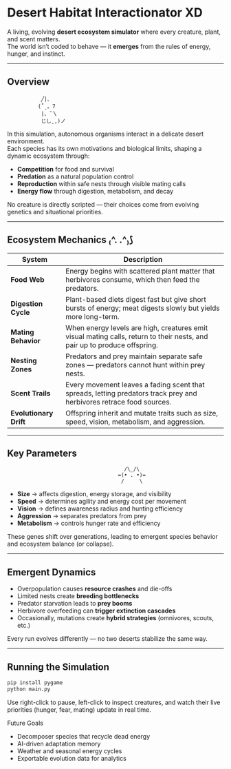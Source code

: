 #  Desert Habitat Interactionator XD

A living, evolving **desert ecosystem simulator** where every creature, plant, and scent matters.  
The world isn’t coded to behave — it **emerges** from the rules of energy, hunger, and instinct.

---

##  Overview     
               ╱|、
              (˚ˎ。7  
               |、˜〵          
               じしˍ,)ノ
In this simulation, autonomous organisms interact in a delicate desert environment.  
Each species has its own motivations and biological limits, shaping a dynamic ecosystem through:
- **Competition** for food and survival  
- **Predation** as a natural population control  
- **Reproduction** within safe nests through visible mating calls  
- **Energy flow** through digestion, metabolism, and decay  

No creature is directly scripted — their choices come from evolving genetics and situational priorities.

---
##                      
## Ecosystem Mechanics  ₍^. .^₎⟆
| System | Description |
|--------|--------------|
| **Food Web** | Energy begins with scattered plant matter that herbivores consume, which then feed the predators. |
| **Digestion Cycle** | Plant-based diets digest fast but give short bursts of energy; meat digests slowly but yields more long-term. |
| **Mating Behavior** | When energy levels are high, creatures emit visual mating calls, return to their nests, and pair up to produce offspring. |
| **Nesting Zones** | Predators and prey maintain separate safe zones — predators cannot hunt within prey nests. |
| **Scent Trails** | Every movement leaves a fading scent that spreads, letting predators track prey and herbivores retrace food sources. |
| **Evolutionary Drift** | Offspring inherit and mutate traits such as size, speed, vision, metabolism, and aggression. |

---

##  Key Parameters                        
                                          /\_/\
                                        =(• . •)=
                                         /     \     
- **Size** → affects digestion, energy storage, and visibility  
- **Speed** → determines agility and energy cost per movement  
- **Vision** → defines awareness radius and hunting efficiency  
- **Aggression** → separates predators from prey  
- **Metabolism** → controls hunger rate and efficiency  

These genes shift over generations, leading to emergent species behavior and ecosystem balance (or collapse).

---

##  Emergent Dynamics
- Overpopulation causes **resource crashes** and die-offs  
- Limited nests create **breeding bottlenecks**  
- Predator starvation leads to **prey booms**  
- Herbivore overfeeding can **trigger extinction cascades**  
- Occasionally, mutations create **hybrid strategies** (omnivores, scouts, etc.)

Every run evolves differently — no two deserts stabilize the same way.

---

##  Running the Simulation
```bash
pip install pygame
python main.py
```


Use right-click to pause, left-click to inspect creatures, and watch their live priorities (hunger, fear, mating) update in real time.

Future Goals
- Decomposer species that recycle dead energy
- AI-driven adaptation memory
- Weather and seasonal energy cycles
- Exportable evolution data for analytics